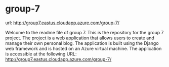 # group-7
url: http://group7.eastus.cloudapp.azure.com/group-7/

Welcome to the readme file of group 7. This is the repository for the group 7 project. The project is a web application that allows users to create and manage their own personal blog. The application is built using the Django web framework and is hosted on an Azure virtual machine. The application is accessible at the following URL: http://group7.eastus.cloudapp.azure.com/group-7/
